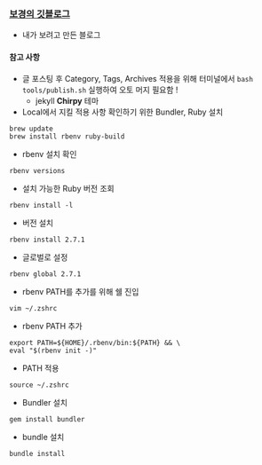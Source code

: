 ### [보경의 깃블로그](https://bokyounghan.github.io/)

- 내가 보려고 만든 블로그


#### 참고 사항
* 글 포스팅 후 Category, Tags, Archives 적용을 위해 터미널에서 `bash tools/publish.sh` 실행하여 오토 머지 필요함 !
  * jekyll **Chirpy** 테마
* Local에서 지킬 적용 사항 확인하기 위한 Bundler, Ruby 설치
```command
brew update
brew install rbenv ruby-build
```
  * rbenv 설치 확인
  ```command
  rbenv versions
  ```
  * 설치 가능한 Ruby 버전 조회
  ```command
  rbenv install -l
  ```
  * 버전 설치
  ```command
  rbenv install 2.7.1
  ```
  * 글로벌로 설정
  ```command
  rbenv global 2.7.1
  ```
  * rbenv PATH를 추가를 위해 쉘 진입
  ```command
  vim ~/.zshrc  
  ```
  * rbenv PATH 추가
  ```command
  export PATH=${HOME}/.rbenv/bin:${PATH} && \
  eval "$(rbenv init -)"
  ```
  * PATH 적용
  ```command
  source ~/.zshrc
  ```
  * Bundler 설치
  ```command
  gem install bundler
  ```
  * bundle 설치
  ```command
  bundle install  
  ```
  
